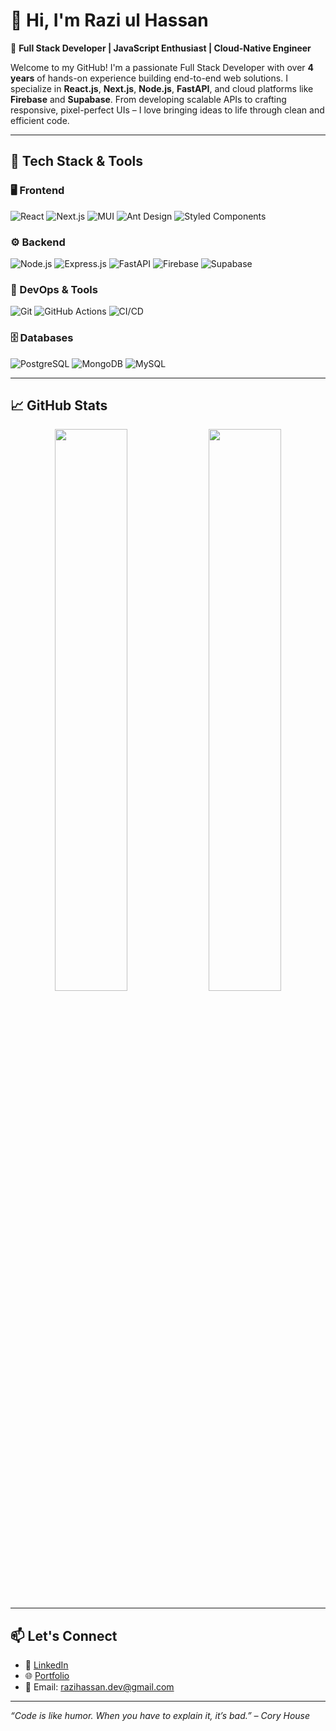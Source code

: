 # 👋 Hi, I'm Razi ul Hassan

🚀 **Full Stack Developer | JavaScript Enthusiast | Cloud-Native Engineer**

Welcome to my GitHub! I'm a passionate Full Stack Developer with over **4 years** of hands-on experience building end-to-end web solutions. I specialize in **React.js**, **Next.js**, **Node.js**, **FastAPI**, and cloud platforms like **Firebase** and **Supabase**. From developing scalable APIs to crafting responsive, pixel-perfect UIs – I love bringing ideas to life through clean and efficient code.

---

## 🔧 Tech Stack & Tools

### 🖥️ Frontend
![React](https://img.shields.io/badge/-React-61DAFB?style=flat&logo=react&logoColor=white)
![Next.js](https://img.shields.io/badge/-Next.js-000000?style=flat&logo=nextdotjs)
![MUI](https://img.shields.io/badge/-MUI-007FFF?style=flat&logo=mui)
![Ant Design](https://img.shields.io/badge/-AntD-0170FE?style=flat&logo=antdesign)
![Styled Components](https://img.shields.io/badge/-Styled_Components-DB7093?style=flat&logo=styled-components)

### ⚙️ Backend
![Node.js](https://img.shields.io/badge/-Node.js-339933?style=flat&logo=nodedotjs)
![Express.js](https://img.shields.io/badge/-Express.js-000000?style=flat&logo=express)
![FastAPI](https://img.shields.io/badge/-FastAPI-009688?style=flat&logo=fastapi)
![Firebase](https://img.shields.io/badge/-Firebase-FFCA28?style=flat&logo=firebase)
![Supabase](https://img.shields.io/badge/-Supabase-3ECF8E?style=flat&logo=supabase)

### 🧰 DevOps & Tools
![Git](https://img.shields.io/badge/-Git-F05032?style=flat&logo=git)
![GitHub Actions](https://img.shields.io/badge/-GitHub_Actions-2088FF?style=flat&logo=githubactions)
![CI/CD](https://img.shields.io/badge/-CI/CD-303030?style=flat)

### 🗄️ Databases
![PostgreSQL](https://img.shields.io/badge/-PostgreSQL-4169E1?style=flat&logo=postgresql)
![MongoDB](https://img.shields.io/badge/-MongoDB-47A248?style=flat&logo=mongodb)
![MySQL](https://img.shields.io/badge/-MySQL-4479A1?style=flat&logo=mysql)

---

## 📈 GitHub Stats

<p align="center">
  <img src="https://github-readme-stats.vercel.app/api?username=razihassan&show_icons=true&theme=radical" width="48%" />
  <img src="https://github-readme-streak-stats.herokuapp.com?user=razihassan&theme=radical" width="48%" />
</p>

---

## 📫 Let's Connect

- 📝 [LinkedIn](https://www.linkedin.com/in/RaziUlH)
- 🌐 [Portfolio](https://razihassan.vercel.app)
- 📧 Email: razihassan.dev@gmail.com

---

_“Code is like humor. When you have to explain it, it’s bad.” – Cory House_

